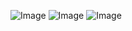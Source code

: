 ![Image](https://github.com/user-attachments/assets/4b175592-ca26-47b4-8cfb-5e0538d625a2)
![Image](https://github.com/user-attachments/assets/c4ac89c7-38e6-413f-9956-9173ab84dbcb)
![Image](https://github.com/user-attachments/assets/e6362212-846a-4e43-971a-671c150e2b1b)
